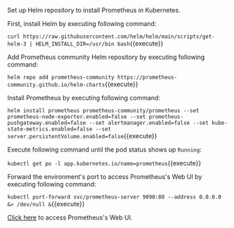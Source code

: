 Set up Helm repository to install Prometheus in Kubernetes.

First, install Helm by executing following command:

`curl https://raw.githubusercontent.com/helm/helm/main/scripts/get-helm-3 | HELM_INSTALL_DIR=/usr/bin bash`{{execute}}

Add Prometheus community Helm repository by executing following command:

`helm repo add prometheus-community https://prometheus-community.github.io/helm-charts`{{execute}}

Install Prometheus by executing following command:

`helm install prometheus prometheus-community/prometheus --set prometheus-node-exporter.enabled=false --set prometheus-pushgateway.enabled=false --set alertmanager.enabled=false --set kube-state-metrics.enabled=false --set server.persistentVolume.enabled=false`{{execute}}

Execute following command until the pod status shows up `Running`:

`kubectl get po -l app.kubernetes.io/name=prometheus`{{execute}}

Forward the environment's port to access Prometheus's Web UI by executing following command:

`kubectl port-forward svc/prometheus-server 9090:80 --address 0.0.0.0 &> /dev/null &`{{execute}}

[Click here]({{TRAFFIC_HOST1_9090}}) to access Prometheus's Web UI.
